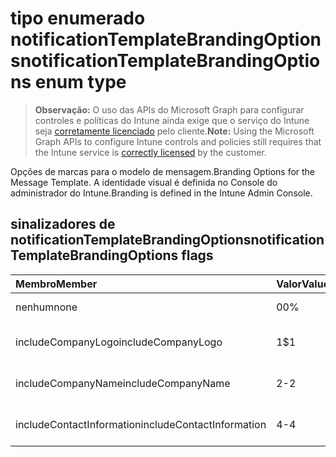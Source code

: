 # <a name="notificationtemplatebrandingoptions-enum-type"></a><span data-ttu-id="52182-101">tipo enumerado notificationTemplateBrandingOptions</span><span class="sxs-lookup"><span data-stu-id="52182-101">notificationTemplateBrandingOptions enum type</span></span>

> <span data-ttu-id="52182-102">**Observação:** O uso das APIs do Microsoft Graph para configurar controles e políticas do Intune ainda exige que o serviço do Intune seja [corretamente licenciado](https://go.microsoft.com/fwlink/?linkid=839381) pelo cliente.</span><span class="sxs-lookup"><span data-stu-id="52182-102">**Note:** Using the Microsoft Graph APIs to configure Intune controls and policies still requires that the Intune service is [correctly licensed](https://go.microsoft.com/fwlink/?linkid=839381) by the customer.</span></span>

<span data-ttu-id="52182-103">Opções de marcas para o modelo de mensagem.</span><span class="sxs-lookup"><span data-stu-id="52182-103">Branding Options for the Message Template.</span></span> <span data-ttu-id="52182-104">A identidade visual é definida no Console do administrador do Intune.</span><span class="sxs-lookup"><span data-stu-id="52182-104">Branding is defined in the Intune Admin Console.</span></span>
## <a name="notificationtemplatebrandingoptions-flags"></a><span data-ttu-id="52182-105">sinalizadores de notificationTemplateBrandingOptions</span><span class="sxs-lookup"><span data-stu-id="52182-105">notificationTemplateBrandingOptions flags</span></span>
|<span data-ttu-id="52182-106">Membro</span><span class="sxs-lookup"><span data-stu-id="52182-106">Member</span></span>|<span data-ttu-id="52182-107">Valor</span><span class="sxs-lookup"><span data-stu-id="52182-107">Value</span></span>|<span data-ttu-id="52182-108">Descrição</span><span class="sxs-lookup"><span data-stu-id="52182-108">Description</span></span>|
|:---|:---|:---|
|<span data-ttu-id="52182-109">nenhum</span><span class="sxs-lookup"><span data-stu-id="52182-109">none</span></span>|<span data-ttu-id="52182-110">0</span><span class="sxs-lookup"><span data-stu-id="52182-110">0%</span></span>|<span data-ttu-id="52182-111">Nenhuma marca.</span><span class="sxs-lookup"><span data-stu-id="52182-111">No Branding.</span></span>|
|<span data-ttu-id="52182-112">includeCompanyLogo</span><span class="sxs-lookup"><span data-stu-id="52182-112">includeCompanyLogo</span></span>|<span data-ttu-id="52182-113">1</span><span class="sxs-lookup"><span data-stu-id="52182-113">$1</span></span>|<span data-ttu-id="52182-114">Incluir o logotipo da empresa.</span><span class="sxs-lookup"><span data-stu-id="52182-114">Include Company Logo.</span></span>|
|<span data-ttu-id="52182-115">includeCompanyName</span><span class="sxs-lookup"><span data-stu-id="52182-115">includeCompanyName</span></span>|<span data-ttu-id="52182-116">2</span><span class="sxs-lookup"><span data-stu-id="52182-116">-2</span></span>|<span data-ttu-id="52182-117">Incluir o nome da empresa.</span><span class="sxs-lookup"><span data-stu-id="52182-117">Include Company Name.</span></span>|
|<span data-ttu-id="52182-118">includeContactInformation</span><span class="sxs-lookup"><span data-stu-id="52182-118">includeContactInformation</span></span>|<span data-ttu-id="52182-119">4</span><span class="sxs-lookup"><span data-stu-id="52182-119">-4</span></span>|<span data-ttu-id="52182-120">Incluir informações de contato.</span><span class="sxs-lookup"><span data-stu-id="52182-120">Include Contact Info.</span></span>|



